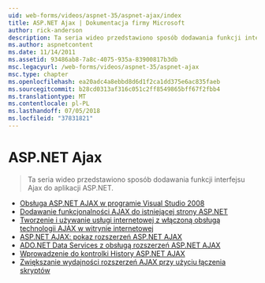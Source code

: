 ```yaml
---
uid: web-forms/videos/aspnet-35/aspnet-ajax/index
title: ASP.NET Ajax | Dokumentacja firmy Microsoft
author: rick-anderson
description: Ta seria wideo przedstawiono sposób dodawania funkcji interfejsu Ajax do aplikacji ASP.NET.
ms.author: aspnetcontent
ms.date: 11/14/2011
ms.assetid: 93486ab8-7a8c-4075-935a-83900817b3db
msc.legacyurl: /web-forms/videos/aspnet-35/aspnet-ajax
msc.type: chapter
ms.openlocfilehash: ea20adc4a8ebbd8d6d1f2ca1dd375e6ac835faeb
ms.sourcegitcommit: b28cd0313af316c051c2ff8549865bff67f2fbb4
ms.translationtype: MT
ms.contentlocale: pl-PL
ms.lasthandoff: 07/05/2018
ms.locfileid: "37831821"
---
```

<a name="aspnet-ajax"></a>ASP.NET Ajax
====================
> Ta seria wideo przedstawiono sposób dodawania funkcji interfejsu Ajax do aplikacji ASP.NET.


- [Obsługa ASP.NET AJAX w programie Visual Studio 2008](aspnet-ajax-support-in-visual-studio-2008.md)
- [Dodawanie funkcjonalności AJAX do istniejącej strony ASP.NET](adding-ajax-functionality-to-an-existing-aspnet-page.md)
- [Tworzenie i używanie usługi internetowej z włączoną obsługą technologii AJAX w witrynie internetowej](creating-and-using-an-ajax-enabled-web-service-in-a-web-site.md)
- [ASP.NET AJAX: pokaz rozszerzeń ASP.NET AJAX](aspnet-ajax-a-demonstration-of-aspnet-ajax.md)
- [ADO.NET Data Services z obsługą rozszerzeń ASP.NET AJAX](adonet-data-services-with-aspnet-ajax-support.md)
- [Wprowadzenie do kontrolki History ASP.NET AJAX](introduction-to-aspnet-ajax-history.md)
- [Zwiększanie wydajności rozszerzeń AJAX przy użyciu łączenia skryptów](using-script-combining-to-improve-ajax-performance.md)
